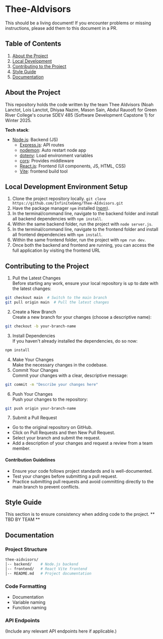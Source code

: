 # Thee-AIdvisors

This should be a living document! If you encounter problems or missing instructions, please add them to this document in a PR.  
 
## Table of Contents

1. [About the Project](#about-the-project)
2. [Local Development](#local-development-environment-setup)
3. [Contributing to the Project](#contributing-to-the-project)
4. [Style Guide](#style-guide)
5. [Documentation](#documentation)

## About the Project

This repository holds the code written by the team Thee AIdvisors (Noah Lanctot, Lois Lanctot, Dhiyaa Nazim, Mason Sain, Abdul Rauoof) for Green River College's course SDEV 485 (Software Development Capstone 1) for Winter 2025.

**Tech stack**:

- [Node.js](https://nodejs.org/en): Backend (JS)
  - [Express.js](https://expressjs.com/): API routes
  - [nodemon](https://www.npmjs.com/package/nodemon): Auto restart node app
  - [dotenv](https://www.npmjs.com/package/dotenv): Load environment variables
  - [cors](https://www.npmjs.com/package/cors): Provides middleware
  - [React.js](https://react.dev/): Frontend (UI components, JS, HTML, CSS)
  - [Vite](https://vite.dev/): frontend build tool

## Local Development Environment Setup

1. Clone the project repository locally.
   `git clone https://github.com/InfiniteGmng/Thee-AIdvisors.git`
2. Have the package manager `npm` installed ([npm](https://www.npmjs.com/)).
3. In the terminal/command line, navigate to the backend folder and install all backend dependencies with `npm install`.
4. Within the same backend folder, run the project with `node server.js`.
5. In the terminal/command line, navigate to the frontend folder and install all frontend dependencies with `npm install`.
6. Within the same frontend folder, run the project with `npm run dev`.
7. Once both the backend and frontend are running, you can access the full application by visiting the frontend URL

## Contributing to the Project

1. Pull the Latest Changes  
Before starting any work, ensure your local repository is up to date with the latest changes:
```sh
git checkout main  # Switch to the main branch
git pull origin main  # Pull the latest changes
```
2. Create a New Branch  
Create a new branch for your changes (choose a descriptive name):
```sh
git checkout -b your-branch-name
```
3. Install Dependencies  
If you haven't already installed the dependencies, do so now:
```sh
npm install
```
4. Make Your Changes  
Make the necessary changes in the codebase.
7. Commit Your Changes  
Commit your changes with a clear, descriptive message:
```sh
git commit -m "Describe your changes here"
```
6. Push Your Changes  
Push your changes to the repository:
```sh
git push origin your-branch-name
```
7. Submit a Pull Request
- Go to the original repository on GitHub.
- Click on Pull Requests and then New Pull Request.
- Select your branch and submit the request.
- Add a description of your changes and request a review from a team member.

#### Contribution Guidelines

- Ensure your code follows project standards and is well-documented.
- Test your changes before submitting a pull request.
- Practice submitting pull requests and avoid committing directly to the main branch to prevent conflicts.

## Style Guide

This section is to ensure consistency when adding code to the project.
** TBD BY TEAM **

## Documentation
### Project Structure

```sh
thee-aidvisors/
│-- backend/    # Node.js backend
│-- frontend/   # React Vite frontend
│-- README.md   # Project documentation
```
### Code Formatting

- Documentation
- Variable naming
- Function naming

### API Endpoints
(Include any relevant API endpoints here if applicable.)
